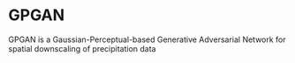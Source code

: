 # GPGAN
GPGAN is a Gaussian-Perceptual-based Generative Adversarial Network for spatial downscaling of precipitation data
